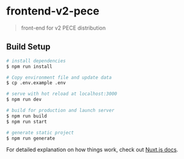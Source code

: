 # frontend-v2-pece

> front-end for v2 PECE distribution

## Build Setup

``` bash
# install dependencies
$ npm run install

# Copy environment file and update data
$ cp .env.example .env

# serve with hot reload at localhost:3000
$ npm run dev

# build for production and launch server
$ npm run build
$ npm run start

# generate static project
$ npm run generate
```

For detailed explanation on how things work, check out [Nuxt.js docs](https://nuxtjs.org).
